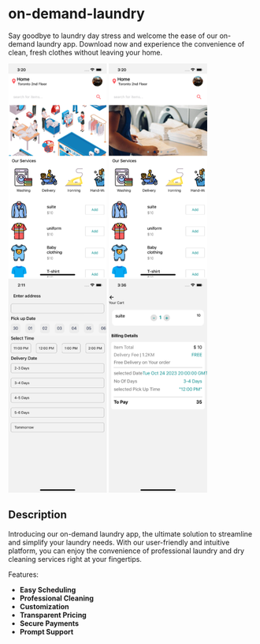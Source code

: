 # on-demand-laundry
Say goodbye to laundry day stress and welcome the ease of our on-demand laundry app. Download now and experience the convenience of clean, fresh clothes without leaving your home.

<img src="./laundry/assets/screenshot1.png" alt="drawing" width="200" />
<img src="./laundry/assets/screenshot2.png" alt="drawing" width="200" />
<img src="./laundry/assets/screenshot3.png" alt="drawing" width="200" />
<img src="./laundry/assets/screenshot4.png" alt="drawing" width="200" />

## Description 
Introducing our on-demand laundry app, the ultimate solution to streamline and simplify your laundry needs. With our user-friendly and intuitive platform, you can enjoy the convenience of professional laundry and dry cleaning services right at your fingertips.

Features:
- **Easy Scheduling**
- **Professional Cleaning**
- **Customization**
- **Transparent Pricing**
- **Secure Payments**
- **Prompt Support**
